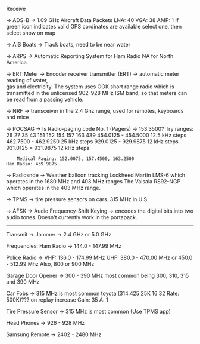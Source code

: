 Receive 

 -> ADS-B -> 1.09 GHz Aircraft Data Packets
	LNA: 40		VGA: 38		AMP: 1
 	 	If green icon indicates valid GPS cordinates are available select one, then select show on map 
    
-> AIS Boats -> Track boats, need to be near water
  
-> ARPS -> Automatic Reporting System for Ham Radio
 	NA for North America
	
-> ERT Meter -> Encoder receiver transmitter (ERT) ->  automatic meter reading of water, 			
	gas and electricity. The system uses OOK short range radio which is transmitted in 
	the unlicensed 902-928 MHz ISM band, so that meters can be read from a passing 
	vehicle. 
  
-> NRF -> transceiver in the 2.4 Ghz range, used for remotes, keyboards and mice
    
-> POCSAG -> Is Radio-paging code No. 1 (Pagers) -> 153.3500?
Try ranges: 26 27 35 43 151 152 154 157 163 439 
454.0125 - 454.5000 12.5 kHz steps 
462.7500 - 462.9250 25 kHz steps
929.0125 - 929.9875 12 kHz steps
931.0125 = 931.9875 12 kHz steps
   	
    	Medical Paging: 152.0075, 157.4500, 163.2500
	Ham Radio: 439.9875
    
-> Radiosnde -> Weather balloon tracking 
	Lockheed Martin LMS-6 which operates in the 1680 MHz and 403 MHz ranges 
	The Vaisala RS92-NGP which operates in the 403 MHz range. 
    
-> TPMS -> tire pressure sensors on cars. 315 MHz in U.S.
     
-> AFSK -> Audio Frequency-Shift Keying -> encodes the digital bits into two audio tones. 
	Doesn't currently work in the portapack.

*********************************************************************************************************
 
Transmit ->  Jammer -> 2.4 GHz or 5.0 GHz

Frequencies: 
Ham Radio -> 144.0 - 147.99 MHz 

Police Radio -> 
	VHF: 136.0 - 174.99 MHz
 	UHF: 380.0 - 470.00 MHz or 450.0 - 512.99 Mhz
  	Also, 800 or 900 MHz
   
Garage Door Opener -> 
   	300 - 390 MHz 
    	most common being 300, 310, 315 and 390 MHz
     
Car Fobs -> 315 MHz is most common
	toyota (314.425 25K 16 32   Rate: 500K)???
 		on replay increase Gain: 35  A: 1

Tire Pressure Sensor -> 315 MHz is most common (Use TPMS app)

Head Phones -> 926 - 928 MHz

Samsung Remote -> 2402 - 2480 MHz

